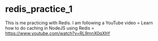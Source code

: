 # redis_practice_1
This is me practicing with Redis. I am following a YouTube video = Learn how to do caching in NodeJS using Redis = https://www.youtube.com/watch?v=RL9mnX0qXhY
